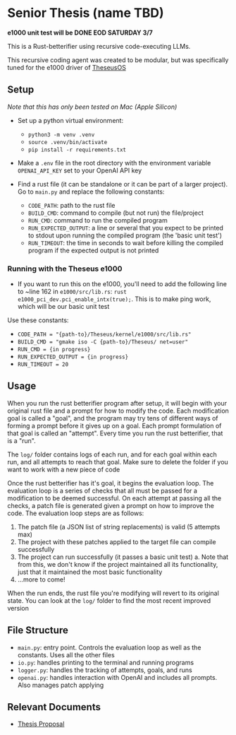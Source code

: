 # Senior Thesis (name TBD)

**e1000 unit test will be DONE EOD SATURDAY 3/7**

This is a Rust-betterifier using recursive code-executing LLMs.

This recursive coding agent was created to be modular, but was specifically tuned for the e1000 driver of [TheseusOS](https://github.com/theseus-os/Theseus)

## Setup

_Note that this has only been tested on Mac (Apple Silicon)_

- Set up a python virtual environment:

  - `python3 -m venv .venv`
  - `source .venv/bin/activate`
  - `pip install -r requirements.txt`

- Make a `.env` file in the root directory with the environment variable `OPENAI_API_KEY` set to your OpenAI API key
- Find a rust file (it can be standalone or it can be part of a larger project). Go to `main.py` and replace the following constants:
  - `CODE_PATH`: path to the rust file
  - `BUILD_CMD`: command to compile (but not run) the file/project
  - `RUN_CMD`: command to run the compiled program
  - `RUN_EXPECTED_OUTPUT`: a line or several that you expect to be printed to stdout upon running the compiled program (the 'basic unit test')
  - `RUN_TIMEOUT`: the time in seconds to wait before killing the compiled program if the expected output is not printed

### Running with the Theseus e1000

- If you want to run this on the e1000, you'll need to add the following line to ~line 162 in `e1000/src/lib.rs`: `rust e1000_pci_dev.pci_enable_intx(true);`. This is to make ping work, which will be our basic unit test

Use these constants:

- `CODE_PATH = "{path-to}/Theseus/kernel/e1000/src/lib.rs"`
- `BUILD_CMD = "gmake iso -C {path-to}/Theseus/ net=user"`
- `RUN_CMD = {in progress}`
- `RUN_EXPECTED_OUTPUT = {in progress}`
- `RUN_TIMEOUT = 20`

## Usage

When you run the rust betterifier program after setup, it will begin with your original rust file and a prompt for how to modify the code. Each modification goal is called a "goal", and the program may try tens of different ways of forming a prompt before it gives up on a goal. Each prompt formulation of that goal is called an "attempt". Every time you run the rust betterifier, that is a "run".

The `log/` folder contains logs of each run, and for each goal within each run, and all attempts to reach that goal. Make sure to delete the folder if you want to work with a new piece of code

Once the rust betterifier has it's goal, it begins the evaluation loop. The evaluation loop is a series of checks that all must be passed for a modification to be deemed successful. On each attempt at passing all the checks, a patch file is generated given a prompt on how to improve the code. The evaluation loop steps are as follows:

1. The patch file (a JSON list of string replacements) is valid (5 attempts max)
2. The project with these patches applied to the target file can compile successfully
3. The project can run successfully (it passes a basic unit test)
    a. Note that from this, we don't know if the project maintained all its functionality, just that it maintained the most basic functionality
4. ...more to come!

When the run ends, the rust file you're modifying will revert to its original state. You can look at the `log/` folder to find the most recent improved version

## File Structure

- `main.py`: entry point. Controls the evaluation loop as well as the constants. Uses all the other files
- `io.py`: handles printing to the terminal and running programs
- `logger.py`: handles the tracking of attempts, goals, and runs
- `openai.py`: handles interaction with OpenAI and includes all prompts. Also manages patch applying


## Relevant Documents

- [Thesis Proposal](documents/proposal.pdf)
